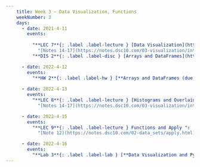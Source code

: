 ```yaml
---
    title: Week 3 – Data Visualization, Functions
    weekNumber: 3
    days:
      - date: 2021-4-11
        events:
          
          "**LEC 7**{: .label .label-lecture } [Data Visualization](http://datahub.ucsd.edu/user-redirect/git-sync?repo=https://github.com/dsc-courses/dsc10-2022-sp&subPath=lectures/lec07/lecture07.ipynb) ":
            "[Notes 14-17](https://notes.dsc10.com/03-visualization/intro.html)"
          "**DIS 2**{: .label .label-disc } [Arrays and DataFrames](http://datahub.ucsd.edu/user-redirect/git-sync?repo=https://github.com/dsc-courses/dsc10-2022-sp&subPath=discussions/02-arrays_tables/02-discussion.ipynb) ":

      - date: 2022-4-12
        events:
          "**HW 2**{: .label .label-hw } [**Arrays and DataFrames (due 11:59pm)**](http://datahub.ucsd.edu/user-redirect/git-sync?repo=https://github.com/dsc-courses/dsc10-2022-sp&subPath=homeworks/02-arrays_dataframes/homework.ipynb)":
               
      - date: 2022-4-13
        events:
          "**LEC 8**{: .label .label-lecture } [Histograms and Overlaid Plots](http://datahub.ucsd.edu/user-redirect/git-sync?repo=https://github.com/dsc-courses/dsc10-2022-sp&subPath=lectures/lec08/lecture.ipynb)":
            "[Notes 14-17](https://notes.dsc10.com/03-visualization/intro.html)"

      - date: 2022-4-15
        events:
          "**LEC 9**{: .label .label-lecture } Functions and Apply ":
            "[Note 12](https://notes.dsc10.com/02-data_sets/apply.html)"

      - date: 2022-4-16
        events:
          "**Lab 3**{: .label .label-lab } [**Data Visualization and Python Functions (due 11:59pm)**](http://datahub.ucsd.edu/user-redirect/git-sync?repo=https://github.com/dsc-courses/dsc10-2022-sp&subPath=labs/03-apply_vis/lab3.ipynb)":
---
```

